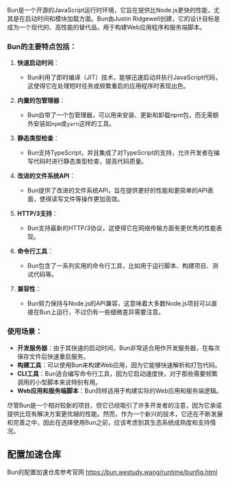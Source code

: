 Bun是一个开源的JavaScript运行时环境，它旨在提供比Node.js更快的性能，尤其是在启动时间和模块加载方面。Bun由Justin Ridgewell创建，它的设计目标是成为一个现代的、高性能的替代品，用于构建Web应用程序和服务端脚本。

### Bun的主要特点包括：

1. **快速启动时间**：
   - Bun利用了即时编译（JIT）技术，能够迅速启动并执行JavaScript代码，这使得它在处理短时任务或频繁重启的应用程序时表现出色。

2. **内置的包管理器**：
   - Bun自带了一个包管理器，可以用来安装、更新和卸载npm包，而无需额外安装如`npm`或`yarn`这样的工具。

3. **静态类型检查**：
   - Bun支持TypeScript，并且集成了对TypeScript的支持，允许开发者在编写代码时进行静态类型检查，提高代码质量。

4. **改进的文件系统API**：
   - Bun提供了改进的文件系统API，旨在提供更好的性能和更简单的API表面，使得读写文件等操作更加高效。

5. **HTTP/3支持**：
   - Bun支持最新的HTTP/3协议，这使得它在网络传输方面有更优秀的性能表现。

6. **命令行工具**：
   - Bun包含了一系列实用的命令行工具，比如用于运行脚本、构建项目、测试代码等。

7. **兼容性**：
   - Bun努力保持与Node.js的API兼容，这意味着大多数Node.js项目可以直接在Bun上运行，不过仍有一些细微差异需要注意。

### 使用场景：

- **开发服务器**：由于其快速的启动时间，Bun非常适合用作开发服务器，在每次保存文件后快速重启服务。
- **构建工具**：可以使用Bun来构建Web应用，因为它能够快速解析和打包代码。
- **CLI工具**：Bun适合编写命令行工具，因为它启动速度快，对于那些需要频繁调用的小型脚本来说特别有用。
- **Web应用和服务端脚本**：Bun同样适用于构建实际的Web应用和服务端逻辑。

尽管Bun是一个相对较新的项目，但它已经吸引了许多开发者的注意，因为它承诺提供比现有解决方案更优越的性能。然而，作为一个新兴的技术，它还在不断发展和完善之中，因此在选择使用Bun之前，应该考虑到其生态系统成熟度和支持情况。



## 配置加速仓库

Bun的配置加速仓库参考官网
https://bun.westudy.wang/runtime/bunfig.html